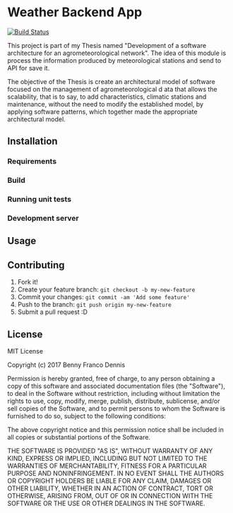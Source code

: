 # Weather Backend App

[![Build Status](https://travis-ci.org/BennyFranco/weather-backend-app.svg?branch=master)](https://travis-ci.org/BennyFranco/weather-backend-app)

This project is part of my Thesis named "Development of a software architecture for an agrometeorological network".
The idea of this module is process the information produced by meteorological stations and send to API for save it.

The objective of the Thesis is create an architectural model of software focused on the management of agrometeorological d
ata that allows the scalability, that is to say, to add characteristics,
climatic stations and maintenance, without the need to modify the established model,
by applying software patterns, which together made the appropriate architectural model.


## Installation

### Requirements

### Build

### Running unit tests

### Development server

## Usage


## Contributing

1. Fork it!
2. Create your feature branch: `git checkout -b my-new-feature`
3. Commit your changes: `git commit -am 'Add some feature'`
4. Push to the branch: `git push origin my-new-feature`
5. Submit a pull request :D

## License

MIT License

Copyright (c) 2017 Benny Franco Dennis

Permission is hereby granted, free of charge, to any person obtaining a copy
of this software and associated documentation files (the "Software"), to deal
in the Software without restriction, including without limitation the rights
to use, copy, modify, merge, publish, distribute, sublicense, and/or sell
copies of the Software, and to permit persons to whom the Software is
furnished to do so, subject to the following conditions:

The above copyright notice and this permission notice shall be included in all
copies or substantial portions of the Software.

THE SOFTWARE IS PROVIDED "AS IS", WITHOUT WARRANTY OF ANY KIND, EXPRESS OR
IMPLIED, INCLUDING BUT NOT LIMITED TO THE WARRANTIES OF MERCHANTABILITY,
FITNESS FOR A PARTICULAR PURPOSE AND NONINFRINGEMENT. IN NO EVENT SHALL THE
AUTHORS OR COPYRIGHT HOLDERS BE LIABLE FOR ANY CLAIM, DAMAGES OR OTHER
LIABILITY, WHETHER IN AN ACTION OF CONTRACT, TORT OR OTHERWISE, ARISING FROM,
OUT OF OR IN CONNECTION WITH THE SOFTWARE OR THE USE OR OTHER DEALINGS IN THE
SOFTWARE.

